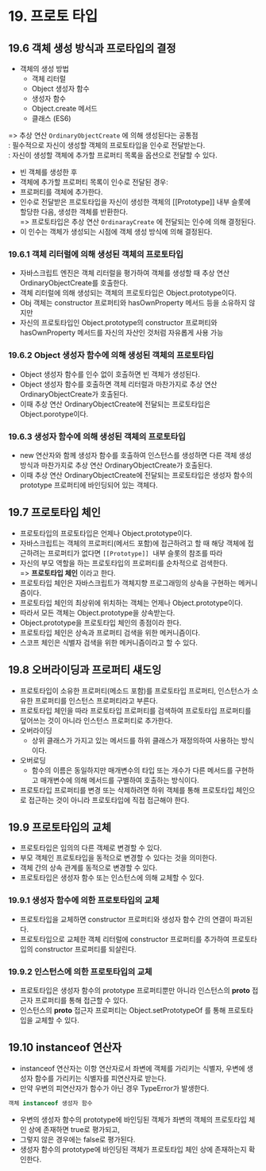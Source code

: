 # 19. 프로토 타입

## 19.6 객체 생성 방식과 프로타입의 결정
- 객체의 생성 방법
  - 객체 리터럴
  - Object 생성자 함수
  - 생성자 함수
  - Object.create 메서드
  - 클래스 (ES6)

=> 추상 연산 `OrdinaryObjectCreate` 에 의해 생성된다는 공통점 <br>
: 필수적으로 자신이 생성할 객체의 프로토타입을 인수로 전달받는다. <br>
: 자신이 생성할 객체에 추가할 프로퍼티 목록을 옵션으로 전달할 수 있다.

- 빈 객체를 생성한 후
- 객체에 추가할 프로퍼티 목록이 인수로 전달된 경우:
- 프로퍼티를 객체에 추가한다.
- 인수로 전달받은 프로토타입을 자신이 생성한 객체의 [[Prototype]] 내부 슬롯에 할당한 다음, 생성한 객체를 반환한다. <br>
=> 프로토타입은 추상 연산 `OrdinarayCreate` 에 전달되는 인수에 의해 결정된다. <br>
- 이 인수는 객체가 생성되는 시점에 객체 생성 방식에 의해 결정된다.

### 19.6.1 객체 리터럴에 의해 생성된 객체의 프로토타입
- 자바스크립트 엔진은 객체 리터럴을 평가하여 객체를 생성할 때 추상 연산 OrdinaryObjectCreate를 호출한다.
- 객체 리터럴에 의해 생성되는 객체의 프로토타입은 Object.prototype이다.
- Obj 객체는 constructor 프로퍼티와 hasOwnProperty 메서드 등을 소유하지 않지만
- 자신의 프로토타입인 Object.prototype의 constructor 프로퍼티와 hasOwnProperty 메서드를 자신의 자산인 것처럼 자유롭게 사용 가능

### 19.6.2 Object 생성자 함수에 의해 생성된 객체의 프로토타입
- Object 생성자 함수를 인수 없이 호출하면 빈 객체가 생성된다.
- Object 생성자 함수를 호출하면 객체 리터럴과 마찬가지로 추상 연산 OrdinaryObjectCreate가 호출된다.
- 이때 추상 연산 OrdinaryObjectCreate에 전달되는 프로토타입은 Object.porotype이다.

### 19.6.3 생성자 함수에 의해 생성된 객체의 프로토타입
- new 연산자와 함께 생성자 함수를 호출하여 인스턴스를 생성하면 다른 객체 생성 방식과 마찬가지로 추상 연산 OrdinaryObjectCreate가 호출된다.
- 이때 추상 연산 OrdinaryObjectCreate에 전달되는 프로토타입은 생성자 함수의 prototype 프로퍼티에 바인딩되어 있는 객체다.

## 19.7 프로토타입 체인
- 프로토타입의 프로토타입은 언제나 Object.prototype이다.
- 자바스크립트는 객체의 프로퍼티(메서드 포함)에 접근하려고 할 때 해당 객체에 접근하려는 프로퍼티가 없다면 `[[Prototype]]`  내부 슬롯의 참조를 따라
- 자신의 부모 역할을 하는 프로토타입의 프로퍼티를 순차적으로 검색한다. <br>
=> **프로토타입 체인** 이라고 한다.
- 프로토타입 체인은 자바스크립트가 객체지향 프로그래밍의 상속을 구현하는 메커니즘이다.
- 프로토타입 체인의 최상위에 위치하는 객체는 언제나 Object.prototype이다.
- 따라서 모든 객체는 Object.prototype을 상속받는다.
- Object.prototype을 프로토타입 체인의 종점이라 한다.
- 프로토타입 체인은 상속과 프로퍼티 검색을 위한 메커니즘이다.
- 스코프 체인은 식별자 검색을 위한 메커니즘이라고 할 수 있다.

## 19.8 오버라이딩과 프로퍼티 섀도잉
- 프로토타입이 소유한 프로퍼티(메소드 포함)를 프로토타입 프로퍼티, 인스턴스가 소유한 프로퍼티를 인스턴스 프로퍼티라고 부른다.
- 프로토타입 체인을 따라 프로토타입 프로퍼티를 검색하여 프로토타입 프로퍼티를 덮어쓰는 것이 아니라 인스턴스 프로퍼티로 추가한다.
- 오버라이딩
  - 상위 클래스가 가지고 있는 메서드를 하위 클래스가 재정의하여 사용하는 방식이다.
- 오버로딩
  - 함수의 이름은 동일하지만 매개변수의 타입 또는 개수가 다른 메서드를 구현하고 매개변수에 의해 메서드를 구별하여 호출하는 방식이다.
- 프로토타입 프로퍼티를 변경 또는 삭제하려면 하위 객체를 통해 프로토타입 체인으로 접근하는 것이 아니라 프로토타입에 직접 접근해야 한다.

## 19.9 프로토타입의 교체
- 프로토타입은 임의의 다른 객체로 변경할 수 있다.
- 부모 객체인 프로토타입을 동적으로 변경할 수 있다는 것을 의미한다.
- 객체 간의 상속 관계를 동적으로 변경할 수 있다.
- 프로토타입은 생성자 함수 또는 인스턴스에 의해 교체할 수 있다.


### 19.9.1 생성자 함수에 의한 프로토타입의 교체
- 프로토타입을 교체하면 constructor 프로퍼티와 생성자 함수 간의 연결이 파괴된다.
- 프로토타입으로 교체한 객체 리터럴에 constructor 프로퍼티를 추가하여 프로토타입의 constructor 프로퍼티를 되살린다.

### 19.9.2 인스턴스에 의한 프로토타입의 교체
- 프로토타입은 생성자 함수의 prototype 프로퍼티뿐만 아니라 인스턴스의 __proto__ 접근자 프로퍼티를 통해 접근할 수 있다.
- 인스턴스의 __proto__ 접근자 프로퍼티는 Object.setPrototypeOf 를 통해 프로토타입을 교체할 수 있다.

## 19.10 instanceof 연산자
- instanceof 연산자는 이항 연산자로서 좌변에 객체를 가리키는 식별자, 우변에 생성자 함수를 가리키는 식별자를 피연산자로 받는다.
- 만약 우변의 피연산자가 함수가 아닌 경우 TypeError가 발생한다.

```js
객체 instanceof 생성자 함수
```

- 우변의 생성자 함수의 prototype에 바인딩된 객체가 좌변의 객체의 프로토타입 체인 상에 존재하면 true로 평가되고,
- 그렇지 않은 경우에는 false로 평가된다.
- 생성자 함수의 prototype에 바인딩된 객체가 프로토타입 체인 상에 존재하는지 확인한다.

